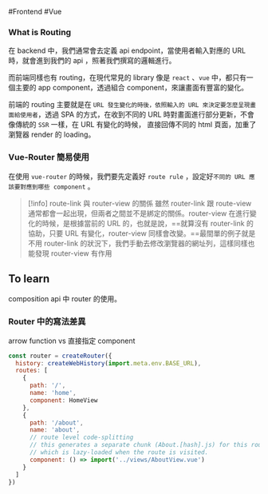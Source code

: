 #Frontend #Vue 

### What is Routing

在 backend 中，我們通常會去定義 api endpoint，當使用者輸入對應的 URL 時，就會進到我們的 api ，照著我們撰寫的邏輯進行。

而前端同樣也有 routing，在現代常見的 library 像是 `react` 、`vue` 中，都只有一個主要的 app component，透過組合 component，來讓畫面有豐富的變化。

前端的 routing 主要就是在 `URL 發生變化的時後，依照輸入的 URL 來決定要怎麼呈現畫面給使用者`，透過 SPA 的方式，在收到不同的 URL 時對畫面進行部分更新，不會像傳統的 `SSR` 一樣，在 URL 有變化的時候， 直接回傳不同的 html 頁面，加重了瀏覽器 render 的 loading。


### Vue-Router 簡易使用

在使用 `vue-router` 的時候，我們要先定義好 `route rule` ，設定好`不同的 URL 應該要對應到哪些 component` 。



>[!info] route-link 與 router-view 的關係
雖然 router-link 跟 route-view 通常都會一起出現，但兩者之間並不是綁定的關係。router-view 在進行變化的時候，是根據當前的 URL 的，也就是說，==就算沒有 router-link 的協助，只要 URL 有變化，router-view 同樣會改變。==最間單的例子就是不用 router-link 的狀況下，我們手動去修改瀏覽器的網址列，這樣同樣也能發現 router-view 有作用




## To learn

composition api 中 router 的使用。

### Router 中的寫法差異 

arrow function vs 直接指定 component

```js
const router = createRouter({
  history: createWebHistory(import.meta.env.BASE_URL),
  routes: [
    {
      path: '/',
      name: 'home',
      component: HomeView
    },
    {
      path: '/about',
      name: 'about',
      // route level code-splitting
      // this generates a separate chunk (About.[hash].js) for this route
      // which is lazy-loaded when the route is visited.
      component: () => import('../views/AboutView.vue')
    }
  ]
})
```